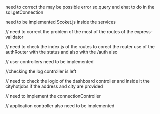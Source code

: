 need to correct the may be possible error sq.query and ehat to do in the sql.getConnection

need to be implemented Scoket.js inside the services

// need to correct the problem of the most of the routes of the express-validator

// need to check the index.js of the routes to corect the router use of the authRouter with the status and also with the /auth also

// user controllers need to be implemented

//checking the log controller is left

// need to check the logic of the dashboard controller and inside it the cityhotjobs if the address and city are provided

// need to implement the connectionController

// application controller also need to be implemented
